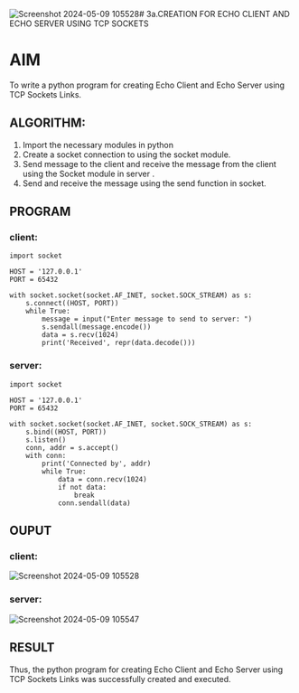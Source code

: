 ![Screenshot 2024-05-09 105528](https://github.com/prasanna2006I/3a.Sockets_Creation_for_Echo_Client_and_Echo_Server/assets/150161282/3cc81568-023c-4eb8-b629-b4b6071dfa71)# 3a.CREATION FOR ECHO CLIENT AND ECHO SERVER USING TCP SOCKETS
# AIM
To write a python program for creating Echo Client and Echo Server using TCP
Sockets Links.
## ALGORITHM:
1. Import the necessary modules in python
2. Create a socket connection to using the socket module.
3. Send message to the client and receive the message from the client using the Socket module in
 server .
4. Send and receive the message using the send function in socket.
## PROGRAM
### client:
```
import socket

HOST = '127.0.0.1'  
PORT = 65432        

with socket.socket(socket.AF_INET, socket.SOCK_STREAM) as s:
    s.connect((HOST, PORT))
    while True:
        message = input("Enter message to send to server: ")
        s.sendall(message.encode())
        data = s.recv(1024)
        print('Received', repr(data.decode()))
```
### server:
```
import socket

HOST = '127.0.0.1'  
PORT = 65432       

with socket.socket(socket.AF_INET, socket.SOCK_STREAM) as s:
    s.bind((HOST, PORT))
    s.listen()
    conn, addr = s.accept()
    with conn:
        print('Connected by', addr)
        while True:
            data = conn.recv(1024)
            if not data:
                break
            conn.sendall(data)
```
## OUPUT
### client:
![Screenshot 2024-05-09 105528](https://github.com/prasanna2006I/3a.Sockets_Creation_for_Echo_Client_and_Echo_Server/assets/150161282/2565ca34-8268-4de0-9bed-04cb05a00278)
### server:
![Screenshot 2024-05-09 105547](https://github.com/prasanna2006I/3a.Sockets_Creation_for_Echo_Client_and_Echo_Server/assets/150161282/be934b3e-d3ae-4f29-a077-37fb4571a7aa)

## RESULT
Thus, the python program for creating Echo Client and Echo Server using TCP Sockets Links 
was successfully created and executed.
